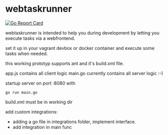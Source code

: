 # webtaskrunner

[![Go Report Card](https://goreportcard.com/badge/github.com/Oppodelldog/webtaskrunner)](https://goreportcard.com/report/github.com/Oppodelldog/webtaskrunner)

webtaskrunner is intended to help you during development by letting you
execute tasks via a webfrontend.

set it up in your vagrant devbox or docker container and execute some
tasks when needed.

this working prototyp supports ant and it's build.xml file.

app.js contains all client logic
main.go currently contains all server logic :-)

startup server on port :8080 with

    go run main.go
    
build.xml must be in working dir


add custom integrations:
 * adding a go file in integrations folder, implement interface.
 * add integration in main func